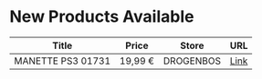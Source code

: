 # New Products Available

| Title | Price | Store | URL |
|---|---|---|---|
| MANETTE  PS3 01731 | 19,99 € | DROGENBOS | [Link](https://www.cashconverters.be/fr/accessoires-jeux-video/703091-manette-ps3-01731.html) |
